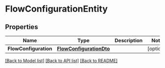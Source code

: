 # FlowConfigurationEntity

## Properties

Name | Type | Description | Notes
------------ | ------------- | ------------- | -------------
**FlowConfiguration** | [**FlowConfigurationDto**](FlowConfigurationDTO.md) |  | [optional] 

[[Back to Model list]](../README.md#documentation-for-models) [[Back to API list]](../README.md#documentation-for-api-endpoints) [[Back to README]](../README.md)


